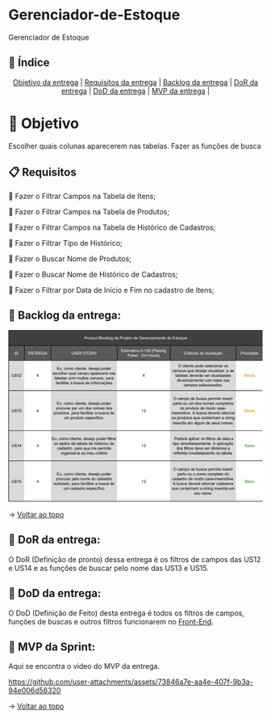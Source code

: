 <span id="topo"></span>

# Gerenciador-de-Estoque
Gerenciador de Estoque

## :mag_right: Índice
<p align='center'>
    <a href="#objetivo">Objetivo da entrega</a> | 
    <a href="#requisitos">Requisitos da entrega</a> | 
    <a href="#backlog">Backlog da entrega</a> |
    <a href="#dor">DoR da entrega</a> |
    <a href="#dod">DoD da entrega</a> |
    <a href="#mvp">MVP da entrega</a> |
</p>

<span id='objetivo'></span>

# 🎯 Objetivo
Escolher quais colunas aparecerem nas tabelas. Fazer as funções de busca

<span id='requisitos'></span>

## :clipboard: Requisitos

:pushpin: Fazer o Filtrar Campos na Tabela de Itens;

:pushpin: Fazer o Filtrar Campos na Tabela de Produtos;

:pushpin: Fazer o Filtrar Campos na Tabela de Histórico de Cadastros;

:pushpin: Fazer o Filtrar Tipo de Histórico;

:pushpin: Fazer o Buscar Nome de Produtos;

:pushpin: Fazer o Buscar Nome de Histórico de Cadastros;

:pushpin: Fazer o Filtrar por Data de Início e Fim no cadastro de Itens;

<span id='backlog'></span>

<h2>📑 Backlog da entrega: </h2>

<img src="https://github.com/BrunoSerpa/Gerenciador-de-Estoque/blob/Entrega-4/doc/assets/Entrega4.jpg?raw=true" width="750px">

→ [Voltar ao topo](#topo)

<span id='dor'></span>

<h2>📑 DoR da entrega: </h2>

O DoR (Definição de pronto) dessa entrega é os filtros de campos das US12 e US14 e as funções de buscar pelo nome das US13 e US15.

<span id='dod'></span>

<h2>📑 DoD da entrega: </h2>

O DoD (Definição de Feito) desta entrega é todos os filtros de campos, funções de buscas e outros filtros funcionarem no [Front-End](https://github.com/BrunoSerpa/Gerenciador-de-Estoque-Front).

<span id='mvp'></span>

<h2>📑 MVP da Sprint: </h2>

Aqui se encontra o video do MVP da entrega.

https://github.com/user-attachments/assets/73846a7e-aa4e-407f-9b3a-94e006d58320



→ [Voltar ao topo](#topo)
